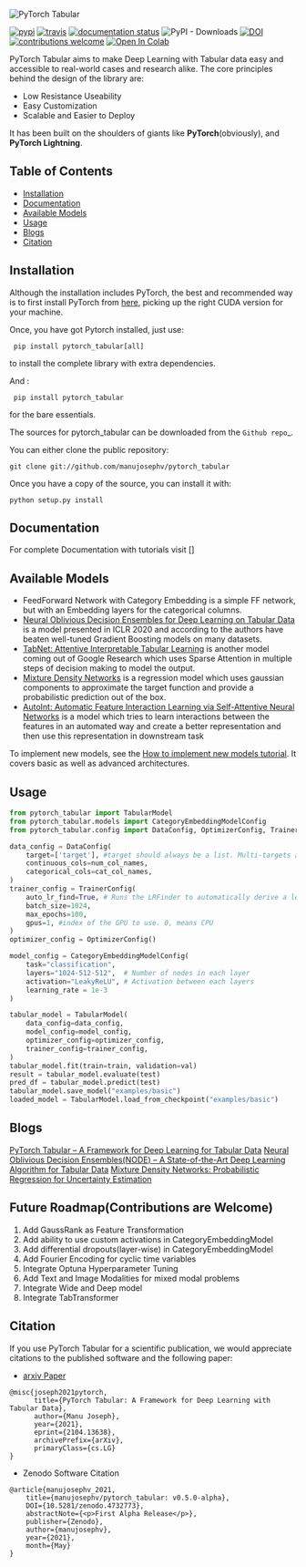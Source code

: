![PyTorch Tabular](docs/imgs/pytorch_tabular_logo.png)    

[![pypi](https://img.shields.io/pypi/v/pytorch_tabular.svg)](https://pypi.python.org/pypi/pytorch_tabular)
[![travis](https://img.shields.io/travis/manujosephv/pytorch_tabular.svg)](https://travis-ci.com/manujosephv/pytorch_tabular)
[![documentation status](https://readthedocs.org/projects/pytorch_tabular/badge/?version=latest)](https://pytorch_tabular.readthedocs.io/en/latest/?badge=latest)
![PyPI - Downloads](https://img.shields.io/pypi/dm/pytorch_tabular)
[![DOI](https://zenodo.org/badge/321584367.svg)](https://zenodo.org/badge/latestdoi/321584367)
[![contributions welcome](https://img.shields.io/badge/contributions-welcome-brightgreen.svg?style=flat-square)](https://github.com/manujosephv/pytorch_tabular/issues)
[![Open In Colab](https://colab.research.google.com/assets/colab-badge.svg)](https://colab.research.google.com/github/manujosephv/pytorch_tabular/blob/main/docs/tutorials/01-Basic_Usage.ipynb.py)

PyTorch Tabular aims to make Deep Learning with Tabular data easy and accessible to real-world cases and research alike. The core principles behind the design of the library are:
* Low Resistance Useability
* Easy Customization
* Scalable and Easier to Deploy

It has been built on the shoulders of giants like **PyTorch**(obviously), and **PyTorch Lightning**.

## Table of Contents

- [Installation](#installation)
- [Documentation](#documentation)
- [Available Models](#available-models)
- [Usage](#usage)
- [Blogs](#blogs)
- [Citation](#citation)


## Installation

Although the installation includes PyTorch, the best and recommended way is to first install PyTorch from [here](https://pytorch.org/get-started/locally/), picking up the right CUDA version for your machine.

Once, you have got Pytorch installed, just use:
```
 pip install pytorch_tabular[all]
```

to install the complete library with extra dependencies.

And :
```
 pip install pytorch_tabular
```

for the bare essentials.


The sources for pytorch_tabular can be downloaded from the `Github repo`_.

You can either clone the public repository:

```
git clone git://github.com/manujosephv/pytorch_tabular
```

Once you have a copy of the source, you can install it with:

```
python setup.py install
```

## Documentation

For complete Documentation with tutorials visit []

## Available Models

* FeedForward Network with Category Embedding is a simple FF network, but with an Embedding layers for the categorical columns.
* [Neural Oblivious Decision Ensembles for Deep Learning on Tabular Data](https://arxiv.org/abs/1909.06312) is a model presented in ICLR 2020 and according to the authors have beaten well-tuned Gradient Boosting models on many datasets.
* [TabNet: Attentive Interpretable Tabular Learning](https://arxiv.org/abs/1908.07442) is another model coming out of Google Research which uses Sparse Attention in multiple steps of decision making to model the output.
* [Mixture Density Networks](https://publications.aston.ac.uk/id/eprint/373/1/NCRG_94_004.pdf) is a regression model which uses gaussian components to approximate the target function and  provide a probabilistic prediction out of the box.
* [AutoInt: Automatic Feature Interaction Learning via Self-Attentive Neural Networks](https://arxiv.org/abs/1810.11921) is a model which tries to learn interactions between the features in an automated way and create a better representation and then use this representation in downstream task

To implement new models, see the [How to implement new models tutorial](https://github.com/manujosephv/pytorch_tabular/blob/main/docs/04-Implementing%20New%20Architectures.ipynb). It covers basic as well as advanced architectures.

## Usage
```python
from pytorch_tabular import TabularModel
from pytorch_tabular.models import CategoryEmbeddingModelConfig
from pytorch_tabular.config import DataConfig, OptimizerConfig, TrainerConfig, ExperimentConfig

data_config = DataConfig(
    target=['target'], #target should always be a list. Multi-targets are only supported for regression. Multi-Task Classification is not implemented
    continuous_cols=num_col_names,
    categorical_cols=cat_col_names,
)
trainer_config = TrainerConfig(
    auto_lr_find=True, # Runs the LRFinder to automatically derive a learning rate
    batch_size=1024,
    max_epochs=100,
    gpus=1, #index of the GPU to use. 0, means CPU
)
optimizer_config = OptimizerConfig()

model_config = CategoryEmbeddingModelConfig(
    task="classification",
    layers="1024-512-512",  # Number of nodes in each layer
    activation="LeakyReLU", # Activation between each layers
    learning_rate = 1e-3
)

tabular_model = TabularModel(
    data_config=data_config,
    model_config=model_config,
    optimizer_config=optimizer_config,
    trainer_config=trainer_config,
)
tabular_model.fit(train=train, validation=val)
result = tabular_model.evaluate(test)
pred_df = tabular_model.predict(test)
tabular_model.save_model("examples/basic")
loaded_model = TabularModel.load_from_checkpoint("examples/basic")
```
## Blogs

[PyTorch Tabular – A Framework for Deep Learning for Tabular Data](https://deep-and-shallow.com/2021/01/27/pytorch-tabular-a-framework-for-deep-learning-for-tabular-data/)
[Neural Oblivious Decision Ensembles(NODE) – A State-of-the-Art Deep Learning Algorithm for Tabular Data](https://deep-and-shallow.com/2021/02/25/neural-oblivious-decision-ensemblesnode-a-state-of-the-art-deep-learning-algorithm-for-tabular-data/)
[Mixture Density Networks: Probabilistic Regression for Uncertainty Estimation](https://deep-and-shallow.com/2021/03/20/mixture-density-networks-probabilistic-regression-for-uncertainty-estimation/)

## Future Roadmap(Contributions are Welcome)

1. Add GaussRank as Feature Transformation
2. Add ability to use custom activations in CategoryEmbeddingModel
3. Add differential dropouts(layer-wise) in CategoryEmbeddingModel
4. Add Fourier Encoding for cyclic time variables
5. Integrate Optuna Hyperparameter Tuning
6. Add Text and Image Modalities for mixed modal problems
7. Integrate Wide and Deep model
8. Integrate TabTransformer
## Citation
If you use PyTorch Tabular for a scientific publication, we would appreciate citations to the published software and the following paper:


* [arxiv Paper](https://arxiv.org/abs/2104.13638)
```
@misc{joseph2021pytorch,
      title={PyTorch Tabular: A Framework for Deep Learning with Tabular Data}, 
      author={Manu Joseph},
      year={2021},
      eprint={2104.13638},
      archivePrefix={arXiv},
      primaryClass={cs.LG}
}
```
* Zenodo Software Citation
```
@article{manujosephv_2021, 
    title={manujosephv/pytorch_tabular: v0.5.0-alpha}, 
    DOI={10.5281/zenodo.4732773}, 
    abstractNote={<p>First Alpha Release</p>}, 
    publisher={Zenodo}, 
    author={manujosephv}, 
    year={2021}, 
    month={May}
}
```
